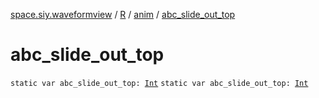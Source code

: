 [space.siy.waveformview](../../index.md) / [R](../index.md) / [anim](index.md) / [abc_slide_out_top](./abc_slide_out_top.md)

# abc_slide_out_top

`static var abc_slide_out_top: `[`Int`](https://kotlinlang.org/api/latest/jvm/stdlib/kotlin/-int/index.html)
`static var abc_slide_out_top: `[`Int`](https://kotlinlang.org/api/latest/jvm/stdlib/kotlin/-int/index.html)
